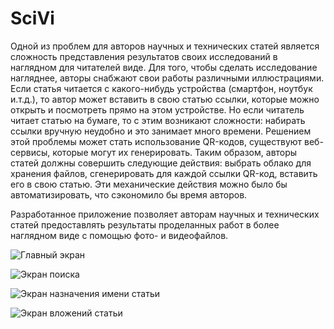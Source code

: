 # SciVi
Одной из проблем для авторов научных и технических статей является сложность представления результатов своих исследований в наглядном для читателей виде. Для того, чтобы сделать исследование нагляднее, авторы снабжают свои работы различными иллюстрациями. Если статья читается с какого-нибудь устройства (смартфон, ноутбук и.т.д.), то автор может вставить в свою статью ссылки, которые можно открыть и посмотреть прямо на этом устройстве. Но если читатель читает статью на бумаге, то с этим возникают сложности: набирать ссылки вручную неудобно и это занимает много времени. Решением этой проблемы может стать использование QR-кодов, существуют веб-сервисы, которые могут их генерировать. Таким образом, авторы статей должны совершить следующие действия: выбрать облако для хранения файлов, сгенерировать для каждой ссылки QR-код, вставить его в свою статью. Эти механические действия можно было бы автоматизировать, что сэкономило бы время авторов. 

Разработанное приложение позволяет авторам научных и технических статей предоставлять результаты проделанных работ в более наглядном виде с помощью фото- и видеофайлов.

![Главный экран](https://github.com/MrSpock99/SciVi/blob/master/screenshots/photo_2020-05-13_14-43-16.jpg)

![Экран поиска](https://github.com/MrSpock99/SciVi/blob/master/screenshots/photo_2020-05-13_14-42-45.jpg)

![Экран назначения имени статьи](https://github.com/MrSpock99/SciVi/blob/master/screenshots/photo_2020-05-13_14-43-13.jpg)

![Экран вложений статьи](https://github.com/MrSpock99/SciVi/blob/master/screenshots/photo_2020-05-13_15-26-06.jpg)
